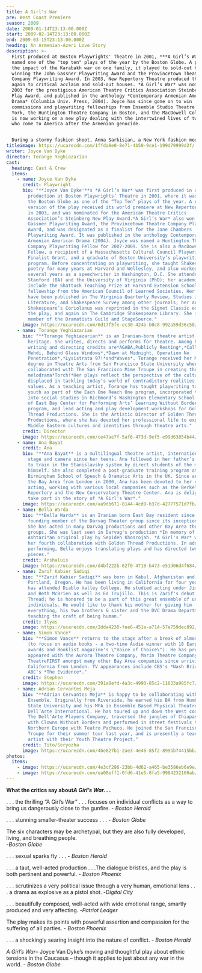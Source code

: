 ```yaml
---
title: A Girl's War
pre: West Coast Premiere
season: 2009
date: 2009-01-14T23:13:00.000Z
start: 2009-02-14T23:13:00.000Z
end: 2009-03-15T23:13:00.000Z
heading: An Armenian-Azeri Love Story
description: >-
  First produced at Boston Playwrights' Theatre in 2001, ***A Girl’s War*** was
  named one of the "top ten" plays of the year by the Boston Globe. A play about
  the impact of the Karabakh war on one family, it played to sold-out houses,
  winning the John Gassner Playwriting Award and the Provincetown Theatre
  Company Playwriting Award. In 2003, New Repertory Theatre produced the play,
  again to critical acclaim and sold-out houses. *A Girl’s War* was nominated in
  2003 for the prestigious American Theatre Critics Association Steinberg New
  Play Award, and published in the anthology *Contemporary Armenian American
  Drama* (Columbia Univ. Press, 2004). Joyce has since gone on to win
  commissions and playwriting fellowships from Ensemble Studio Theatre in New
  York, the Huntington Theatre Company in Boston, and the MacDowell Colony. She
  is now working on a new play dealing with the intertwined lives of two women
  who come to America after the Armenian genocide.


  During a stormy fashion shoot, Anna Sarkisian, a New York fashion model, learns that her younger brother has been killed by enemy soldiers in her native Karabakh in the Caucasus Mountains. In the Armenian enclave of Karabakh, formerly part of the Soviet Union, an unresolved civil war still smolders between Armenians and Azerbaijanis. The war has already killed Anna’s older brother and driven her mother into the army. Anna decides to return home to her village for the first time in 15 years. Living with her fiercely partisan Armenian mother in the bombed ruin of her childhood home, Anna defiantly refuses to identify herself with the Armenian cause. Tensions ignite when, Ilyas, a young Azeri deserter shows up, claiming to be a former neighbor. Anna and Ilyas, powerfully drawn to one another, become lovers in secret. The competing desires of love and vengeance, fueled by jealousy, propel the characters toward an explosive climax with tragic consequences.
titleimage: https://ucarecdn.com/1ffda8e0-8e71-4b50-9ce1-199d79999d2f/
writer: Joyce Van Dyke
director: Torange Yeghiazarian
cast:
  heading: Cast & Crew
  items:
    - name: Joyce Van Dyke
      credit: Playwright
      bio: "**Joyce Van Dyke'**s *A Girl’s War* was first produced in a workshop
        production at Boston Playwrights’ Theatre in 2001, where it was named by
        the Boston Globe as one of the “Top Ten” plays of the year. A revised
        version of the play received its world premiere at New Repertory Theatre
        in 2003, and was nominated for the American Theatre Critics
        Association’s Steinberg New Play Award.*A Girl’s War* also won the John
        Gassner Playwriting Award, the Provincetown Theatre Company Playwriting
        Award, and was designated as a finalist for the Jane Chambers
        Playwriting Award. It was published in the anthology Contemporary
        Armenian American Drama (2004). Joyce was named a Huntington Theatre
        Company Playwriting Fellow for 2007-2009. She is also a MacDowell Colony
        Fellow, a recipient of a Massachusetts Cultural Council Playwriting
        Finalist Grant, and a graduate of Boston University’s playwriting
        program. Before concentrating on playwriting, she taught Shakespeare and
        poetry for many years at Harvard and Wellesley, and also worked for
        several years as a speechwriter in Washington, D.C. She attended
        Stanford (BA) and the University of Virginia (PhD); her academic awards
        include the Shattuck Teaching Prize at Harvard Extension School and a
        fellowship from the American Council of Learned Societies. Her articles
        have been published in The Virginia Quarterly Review, Studies in English
        Literature, and Shakespeare Survey among other journals; her article on
        Shakespeare’s Coriolanus was reprinted in the Signet Classic edition of
        the play, and again in The Cambridge Shakespeare Library. She is a
        member of the Dramatists Guild and StageSource."
      image: https://ucarecdn.com/0d17f5fe-ec30-424b-b0c8-992a59d36c58/
    - name: Torange Yeghiazarian
      bio: "**Torange Yeghiazarian** is an Iranian-born theatre artist of Armenian
        heritage. She writes, directs and performs for theatre. Among her
        writing and directing credits are*AGABA,Publicly Resting*,*Call Me
        Mehdi, Behind Glass Windows*,*Dawn at Midnight, Operation No
        Penetration*,*Lysistrata 97!*and*Waves*. Torange received her Master's
        degree in Theatre Arts from San Francisco State University where she
        collaborated with The San Francisco Mime Troupe in creating the
        melodrama*Torch!*Her plays reflect the perspective of the culturally
        displaced in tackling today’s world of contradictory realities and
        values. As a teaching artist, Torange has taught playwriting to at-risk
        youth as part of the Each One Reach One program, incorporated theatre
        into social studies in Richmond’s Washington Elementary School as part
        of East Bay Center for Performing Arts’ Learning Without Borders
        program, and lead acting and play development workshops for Golden
        Thread Productions. She is the Artistic Director of Golden Thread
        Productions, where she has devoted her professional life to exploring
        Middle Eastern cultures and identities through theatre arts."
      credit: Director
      image: https://ucarecdn.com/ce47ae7f-5af6-473d-9ef5-e99d63854b44/
    - name: Ana Bayat
      credit: Ana
      bio: "**Ana Bayat** is a multilingual theatre artist, internationally active on
        stage and camera since her teens. Ana followed in her father’s footsteps
        to train in the Stanislavsky system by direct students of the master
        himself. She also completed a post-graduate training program at the
        Birmingham School of Speech & Dramatic Arts in the UK. Since arriving to
        the Bay Area from London in 2000, Ana has been devoted to her craft of
        acting, working with various local companies such as the Berkeley
        Repertory and the New Conservatory Theatre Center. Ana is delighted to
        take part in the story of *A Girl's War*."
      image: https://ucarecdn.com/aa9db671-8144-4cd9-b37d-42777571d7fb/
    - name: Bella Warda
      bio: "**Bella Warda** is an Iranian born East Bay resident since 1980, is a
        founding member of the Darvag Theater group since its inception in 1985.
        She has acted in many Darvag productions and other Bay Area theater
        groups. She was last seen in Darvag's production *In memory of Kazem
        Ashtari*an original play by Sepideh Khosrojah. *A Girl's War* will be
        her fourth collaboration with Golden Thread Productions. In addition to
        performing, Bella enjoys translating plays and has directed two Darvag
        pieces."
      credit: Arshaluis
      image: https://ucarecdn.com/d4bf222b-62f0-4718-b473-e51d06d4f684/
    - name: Zarif Kabier Sadiqi
      bio: "**Zarif Kabier Sadiqi** was born in Kabul, Afghanistan and raised
        Portland, Oregon. He has been living in California for four years and
        has attended Diablo Valley College. He studied acting under Jim Kirkwood
        and Beth McBrien as well as Ed Trujillo. This is Zarif's debut at Golden
        Thread; he is honored to be a part of this great ensemble of unique
        individuals. He would like to thank his mother for giving him
        everything, his two brothers & sister and the DVC Drama Department for
        teaching the craft of being human."
      credit: Ilyas
      image: https://ucarecdn.com/2dda4230-fee6-451e-a714-57e759dec892/
    - name: Simon Vance*
      bio: "**Simon Vance** returns to the stage after a break of almost three years
        (to focus on audio books - a two-time Audie winner with 18 Earphone
        awards and Booklist magazine's \"Voice of Choice\"). He has previously
        appeared with the Aurora Theatre Company, Marin Theatre Company and
        TheatreFIRST amongst many other Bay Area companies since arriving in
        California from London. TV appearances include CBS's *Nash Bridges* and
        ABC's *The Evidence*."
      credit: Stephen
      image: https://ucarecdn.com/391a8efd-4a3c-4990-85c2-11833a985fc7/
    - name: Adrian Cervantes Meja
      bio: "**Adrian Cervantes Meja** is happy to be collaborating with Golden Thread
        Ensemble. Originally from Riverside, he earned his BA from Humboldt
        State University and his MFA in Ensemble Based Physical Theatre from
        Dell’Arte International. He has toured up and down the West coast with
        The Dell’Arte Players Company, traversed the jungles of Chiapas Mexico
        with Clowns Without Borders and performed in street festivals throughout
        Northern Europe with Teatro Pachuco. He joined the San Francisco Mime
        Troupe for their summer tour last year, and is presently a teaching
        artist with their Youth Theatre Project."
      credit: Tito/Seryozha
      image: https://ucarecdn.com/4be827b1-2ae3-4e46-85f2-899bb74415bb/
photos:
  items:
    - image: https://ucarecdn.com/4e3cf286-23bb-4d62-a465-be3586eb6e9e/
    - image: https://ucarecdn.com/ea08eff1-0fd6-41e5-8fa5-9984232100ab/
---
```

**What the critics say about*A Girl’s War. . .***

. . . the thrilling “A Girl’s War” . . . focuses on individual conflicts as a way to bring us dangerously close to the gunfire. *\- Boston Herald*

. . . stunning smaller-theater success . . . *\- Boston Globe*

The six characters may be archetypal, but they are also fully developed, living, and breathing people.\
-*Boston Globe*

. . . sexual sparks fly . . . *\- Boston Herald*

. . . a taut, well-acted production . . .The dialogue bristles, and the play is both pertinent and powerful. *\- Boston Phoenix*

. . . scrutinizes a very political issue through a very human, emotional lens . . . a drama as explosive as a pistol shot. -*Digital City*

. . . beautifully composed, well-acted with wide emotional range, smartly produced and very affecting. -*Patriot Ledger*

The play makes its points with powerful assertion and compassion for the suffering of all parties. *\- Boston Phoenix*

. . . a shockingly searing insight into the nature of conflict. *\- Boston Herald*

*A Girl’s War*– Joyce Van Dyke’s moving and thoughtful play about ethnic tensions in the Caucasus – though it applies to just about any war in the world. *\- Boston Globe*